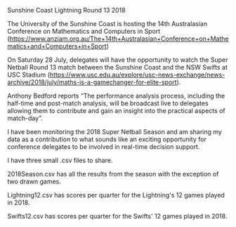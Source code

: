 Sunshine Coast Lightning Round 13 2018

The University of the Sunshine Coast is hosting the 14th Australasian Conference on Mathematics and Computers in Sport (https://www.anziam.org.au/The+14th+Australasian+Conference+on+Mathematics+and+Computers+in+Sport)

On Saturday 28 July, delegates will have the opportunity to watch the Super Netball Round 13 match between the Sunshine Coast and the NSW Swifts at USC Stadium (https://www.usc.edu.au/explore/usc-news-exchange/news-archive/2018/july/maths-is-a-gamechanger-for-elite-sport).

Anthony Bedford reports “The performance analysis process, including the half-time and post-match analysis, will be broadcast live to delegates allowing them to contribute and gain an insight into the practical aspects of match-day”.

I have been monitoring the 2018 Super Netball Season and am sharing my data as a contribution to what sounds like an exciting opportunity for conference delegates to be involved in real-time decision support.

I have three small .csv files to share.

2018Season.csv has all the results from the season with the exception of two drawn games.

Lightning12.csv has scores per quarter for the Lightning's 12 games played in 2018.

Swifts12.csv has scores per quarter for the Swifts' 12 games played in 2018.
